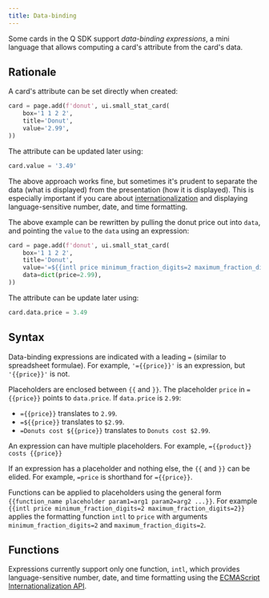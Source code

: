 ```yaml
---
title: Data-binding
---
```


Some cards in the Q SDK support *data-binding expressions*, a mini language that allows computing a card's attribute from the card's data.

## Rationale

A card's attribute can be set directly when created:

```py {4}
card = page.add(f'donut', ui.small_stat_card(
    box='1 1 2 2',
    title='Donut',
    value='2.99',
))
```

The attribute can be updated later using:

```py {1}
card.value = '3.49'
```

The above approach works fine, but sometimes it's prudent to separate the data (what is displayed) from the presentation (how it is displayed). This is especially important if you care about [internationalization](https://en.wikipedia.org/wiki/Internationalization_and_localization) and displaying language-sensitive number, date, and time formatting.

The above example can be rewritten by pulling the donut price out into `data`, and pointing the `value` to the `data` using an expression:

```py {4-5}
card = page.add(f'donut', ui.small_stat_card(
    box='1 1 2 2',
    title='Donut',
    value='=${{intl price minimum_fraction_digits=2 maximum_fraction_digits=2}}',
    data=dict(price=2.99),
))
```

The attribute can be update later using:

```py
card.data.price = 3.49
```

## Syntax

Data-binding expressions are indicated with a leading `=` (similar to spreadsheet formulae). For example, `'={{price}}'` is an expression, but `'{{price}}'` is not.

Placeholders are enclosed between `{{` and `}}`. The placeholder `price` in `={{price}}` points to `data.price`. If `data.price` is `2.99`:
 - `={{price}}` translates to `2.99`. 
 - `=${{price}}` translates to `$2.99`. 
 - `=Donuts cost ${{price}}` translates to `Donuts cost $2.99`. 

An expression can have multiple placeholders. For example, `={{product}} costs {{price}}`

If an expression has a placeholder and nothing else, the `{{` and `}}` can be elided. For example, `=price` is shorthand for `={{price}}`.

Functions can be applied to placeholders using the general form `{{function_name placeholder param1=arg1 param2=arg2 ...}}`. For example `{{intl price minimum_fraction_digits=2 maximum_fraction_digits=2}}` applies the formatting function `intl` to `price` with arguments `minimum_fraction_digits=2` and `maximum_fraction_digits=2`.

## Functions

Expressions currently support only one function, `intl`, which provides language-sensitive number, date, and time formatting using the [ECMAScript Internationalization API](https://developer.mozilla.org/en-US/docs/Web/JavaScript/Reference/Global_Objects/Intl).

